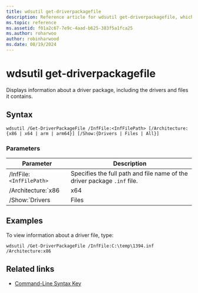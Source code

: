 ```yaml
---
title: wdsutil get-driverpackagefile
description: Reference article for wdsutil get-driverpackagefile, which displays information about a driver package, including the drivers and files it contains.
ms.topic: reference
ms.assetid: f01a2c67-7e9c-4aad-b625-383f5a1fca25
ms.author: roharwoo
author: robinharwood
ms.date: 08/19/2024
---
```


# wdsutil get-driverpackagefile

Displays information about a driver package, including the drivers and files it contains.

## Syntax

```
wdsutil /Get-DriverPackageFile /InfFile:<InfFilePath> [/Architecture:{x86 | x64 | arm | arm64}] [/Show:{Drivers | Files | All}]
```

### Parameters

|         Parameter         |                              Description                               |
|---------------------------|------------------------------------------------------------------------|
| /InfFile:`<InfFilePath>` | Specifies the full path and file name of the driver package `.inf` file. |
| /Architecture:`x86 | x64 | arm | arm64` | The architecture of the driver package. |
| /Show:`Drivers | Files | All` | Indicates the package information to display. The default, if `/show` isn't specified, is to return only the driver package metadata. <br><ul><li> **Drivers** displays the list of drivers in the package. <li> **Files** displays the list of files in the package. <li> **All** displays drivers and files. </ul></li> |

## Examples

To view information about a driver file, type:

```
wdsutil /Get-DriverPackageFile /InfFile:C:\temp\1394.inf /Architecture:x86
```

## Related links

- [Command-Line Syntax Key](command-line-syntax-key.md)
